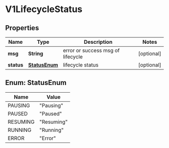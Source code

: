 # V1LifecycleStatus

## Properties
Name | Type | Description | Notes
------------ | ------------- | ------------- | -------------
**msg** | **String** | error or success msg of lifecycle |  [optional]
**status** | [**StatusEnum**](#StatusEnum) | lifecycle status |  [optional]

<a name="StatusEnum"></a>
## Enum: StatusEnum
Name | Value
---- | -----
PAUSING | &quot;Pausing&quot;
PAUSED | &quot;Paused&quot;
RESUMING | &quot;Resuming&quot;
RUNNING | &quot;Running&quot;
ERROR | &quot;Error&quot;
